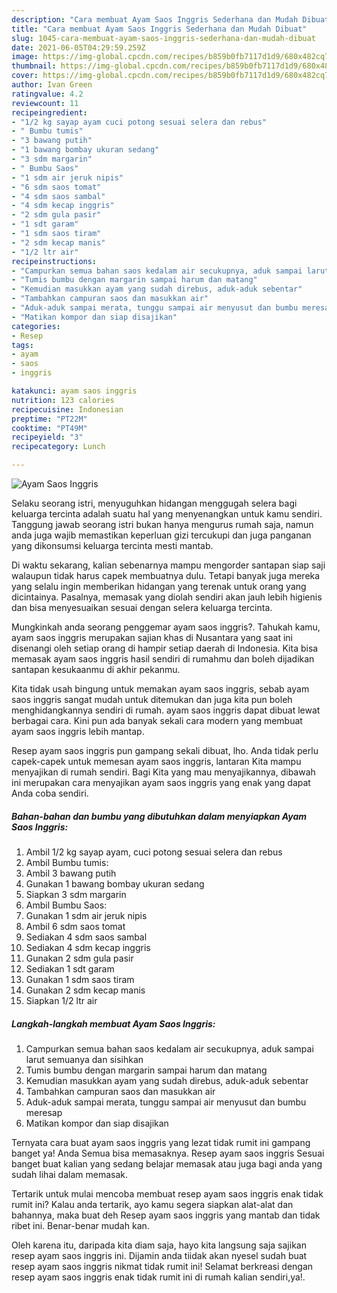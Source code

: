 ```yaml
---
description: "Cara membuat Ayam Saos Inggris Sederhana dan Mudah Dibuat"
title: "Cara membuat Ayam Saos Inggris Sederhana dan Mudah Dibuat"
slug: 1045-cara-membuat-ayam-saos-inggris-sederhana-dan-mudah-dibuat
date: 2021-06-05T04:29:59.259Z
image: https://img-global.cpcdn.com/recipes/b859b0fb7117d1d9/680x482cq70/ayam-saos-inggris-foto-resep-utama.jpg
thumbnail: https://img-global.cpcdn.com/recipes/b859b0fb7117d1d9/680x482cq70/ayam-saos-inggris-foto-resep-utama.jpg
cover: https://img-global.cpcdn.com/recipes/b859b0fb7117d1d9/680x482cq70/ayam-saos-inggris-foto-resep-utama.jpg
author: Ivan Green
ratingvalue: 4.2
reviewcount: 11
recipeingredient:
- "1/2 kg sayap ayam cuci potong sesuai selera dan rebus"
- " Bumbu tumis"
- "3 bawang putih"
- "1 bawang bombay ukuran sedang"
- "3 sdm margarin"
- " Bumbu Saos"
- "1 sdm air jeruk nipis"
- "6 sdm saos tomat"
- "4 sdm saos sambal"
- "4 sdm kecap inggris"
- "2 sdm gula pasir"
- "1 sdt garam"
- "1 sdm saos tiram"
- "2 sdm kecap manis"
- "1/2 ltr air"
recipeinstructions:
- "Campurkan semua bahan saos kedalam air secukupnya, aduk sampai larut semuanya dan sisihkan"
- "Tumis bumbu dengan margarin sampai harum dan matang"
- "Kemudian masukkan ayam yang sudah direbus, aduk-aduk sebentar"
- "Tambahkan campuran saos dan masukkan air"
- "Aduk-aduk sampai merata, tunggu sampai air menyusut dan bumbu meresap"
- "Matikan kompor dan siap disajikan"
categories:
- Resep
tags:
- ayam
- saos
- inggris

katakunci: ayam saos inggris 
nutrition: 123 calories
recipecuisine: Indonesian
preptime: "PT22M"
cooktime: "PT49M"
recipeyield: "3"
recipecategory: Lunch

---
```



![Ayam Saos Inggris](https://img-global.cpcdn.com/recipes/b859b0fb7117d1d9/680x482cq70/ayam-saos-inggris-foto-resep-utama.jpg)

Selaku seorang istri, menyuguhkan hidangan menggugah selera bagi keluarga tercinta adalah suatu hal yang menyenangkan untuk kamu sendiri. Tanggung jawab seorang istri bukan hanya mengurus rumah saja, namun anda juga wajib memastikan keperluan gizi tercukupi dan juga panganan yang dikonsumsi keluarga tercinta mesti mantab.

Di waktu  sekarang, kalian sebenarnya mampu mengorder santapan siap saji walaupun tidak harus capek membuatnya dulu. Tetapi banyak juga mereka yang selalu ingin memberikan hidangan yang terenak untuk orang yang dicintainya. Pasalnya, memasak yang diolah sendiri akan jauh lebih higienis dan bisa menyesuaikan sesuai dengan selera keluarga tercinta. 



Mungkinkah anda seorang penggemar ayam saos inggris?. Tahukah kamu, ayam saos inggris merupakan sajian khas di Nusantara yang saat ini disenangi oleh setiap orang di hampir setiap daerah di Indonesia. Kita bisa memasak ayam saos inggris hasil sendiri di rumahmu dan boleh dijadikan santapan kesukaanmu di akhir pekanmu.

Kita tidak usah bingung untuk memakan ayam saos inggris, sebab ayam saos inggris sangat mudah untuk ditemukan dan juga kita pun boleh menghidangkannya sendiri di rumah. ayam saos inggris dapat dibuat lewat berbagai cara. Kini pun ada banyak sekali cara modern yang membuat ayam saos inggris lebih mantap.

Resep ayam saos inggris pun gampang sekali dibuat, lho. Anda tidak perlu capek-capek untuk memesan ayam saos inggris, lantaran Kita mampu menyajikan di rumah sendiri. Bagi Kita yang mau menyajikannya, dibawah ini merupakan cara menyajikan ayam saos inggris yang enak yang dapat Anda coba sendiri.

<!--inarticleads1-->

##### Bahan-bahan dan bumbu yang dibutuhkan dalam menyiapkan Ayam Saos Inggris:

1. Ambil 1/2 kg sayap ayam, cuci potong sesuai selera dan rebus
1. Ambil  Bumbu tumis:
1. Ambil 3 bawang putih
1. Gunakan 1 bawang bombay ukuran sedang
1. Siapkan 3 sdm margarin
1. Ambil  Bumbu Saos:
1. Gunakan 1 sdm air jeruk nipis
1. Ambil 6 sdm saos tomat
1. Sediakan 4 sdm saos sambal
1. Sediakan 4 sdm kecap inggris
1. Gunakan 2 sdm gula pasir
1. Sediakan 1 sdt garam
1. Gunakan 1 sdm saos tiram
1. Gunakan 2 sdm kecap manis
1. Siapkan 1/2 ltr air




<!--inarticleads2-->

##### Langkah-langkah membuat Ayam Saos Inggris:

1. Campurkan semua bahan saos kedalam air secukupnya, aduk sampai larut semuanya dan sisihkan
1. Tumis bumbu dengan margarin sampai harum dan matang
1. Kemudian masukkan ayam yang sudah direbus, aduk-aduk sebentar
1. Tambahkan campuran saos dan masukkan air
1. Aduk-aduk sampai merata, tunggu sampai air menyusut dan bumbu meresap
1. Matikan kompor dan siap disajikan




Ternyata cara buat ayam saos inggris yang lezat tidak rumit ini gampang banget ya! Anda Semua bisa memasaknya. Resep ayam saos inggris Sesuai banget buat kalian yang sedang belajar memasak atau juga bagi anda yang sudah lihai dalam memasak.

Tertarik untuk mulai mencoba membuat resep ayam saos inggris enak tidak rumit ini? Kalau anda tertarik, ayo kamu segera siapkan alat-alat dan bahannya, maka buat deh Resep ayam saos inggris yang mantab dan tidak ribet ini. Benar-benar mudah kan. 

Oleh karena itu, daripada kita diam saja, hayo kita langsung saja sajikan resep ayam saos inggris ini. Dijamin anda tiidak akan nyesel sudah buat resep ayam saos inggris nikmat tidak rumit ini! Selamat berkreasi dengan resep ayam saos inggris enak tidak rumit ini di rumah kalian sendiri,ya!.

